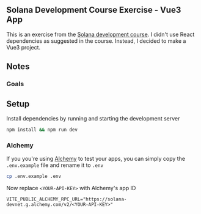 ## Solana Development Course Exercise - Vue3 App
This is an exercise from the [Solana development course](https://soldev.app/course).
I didn't use React dependencies as suggested in the course. Instead, I decided to make a Vue3 project.

## Notes

### Goals


## Setup
Install dependencies by running and starting the development server

```bash
npm install && npm run dev
```

### Alchemy
If you you're using [Alchemy](https://docs.alchemy.com/) to test your apps, you can simply copy the `.env.example` file and rename it to `.env`

```bash
cp .env.example .env
```

Now replace `<YOUR-API-KEY>` with Alchemy's app ID

```
VITE_PUBLIC_ALCHEMY_RPC_URL="https://solana-devnet.g.alchemy.com/v2/<YOUR-API-KEY>"
```

